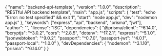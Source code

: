 {
  "name": "backend-api-template",
  "version": "1.0.0",
  "description": "RESTful API backend template",
  "main": "app.js",
  "scripts": {
    "test": "echo \"Error: no test specified\" && exit 1",
    "start": "node app.js",
    "dev": "nodemon app.js"
  },
  "keywords": ["express", "api", "backend", "prisma", "jwt"],
  "author": "",
  "license": "ISC",
  "dependencies": {
    "@prisma/client": "^6.14.0",
    "bcryptjs": "^3.0.2",
    "cors": "^2.8.5",
    "dotenv": "^17.2.1",
    "express": "^5.1.0",
    "jsonwebtoken": "^9.0.2",
    "passport": "^0.7.0",
    "passport-jwt": "^4.0.1",
    "passport-local": "^1.0.0"
  },
  "devDependencies": {
    "nodemon": "^3.1.10",
    "prisma": "^6.14.0"
  }
}
